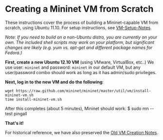 Creating a Mininet VM from Scratch
===================================

These instructions cover the process of building a Mininet-capable VM from scratch, using Ubuntu 11.10. For setup instructions, see [VM-Setup-Notes](VM-Setup-Notes).

_Note: If you need to build on a non-Ubuntu distro, you are currently on your own. The included shell scripts may work on your platform, but significant changes are likely (e.g. yum vs. apt-get and different package names for Fedora.)_

**First, create a new Ubuntu 12.10 VM** (using VMware, VirtualBox, etc..) We use user: `mininet` and password: `mininet` in our default VM, but any user/password combo should work as long as it has admin/sudo privileges.

**Next, log in to the new VM and do the following**:

    wget https://raw.github.com/mininet/mininet/master/util/vm/install-mininet-vm.sh
    time install-mininet-vm.sh

After this completes (about 5 minutes), Mininet should work:
    $ sudo mn --test pingall


**That's it!**

For historical reference, we have also preserved the [Old VM Creation Notes](Old-VM-Creation-Notes).


